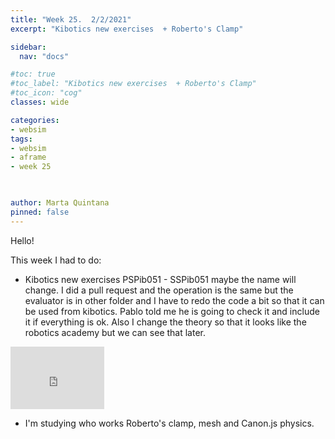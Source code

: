 ```yaml
---
title: "Week 25.  2/2/2021"
excerpt: "Kibotics new exercises  + Roberto's Clamp"

sidebar:
  nav: "docs"

#toc: true
#toc_label: "Kibotics new exercises  + Roberto's Clamp"
#toc_icon: "cog"
classes: wide

categories:
- websim
tags:
- websim
- aframe
- week 25


    
author: Marta Quintana
pinned: false
---
```


Hello! 

This week I had to do:
- Kibotics new exercises PSPib051 - SSPib051 maybe the name will change. I did a pull request and the operation is the same but the evaluator is in other folder and I have to redo the code a bit so that it can be used from kibotics.
Pablo told me he is going to check it and include it if everything is ok. Also I change the theory so that it looks like the robotics academy but we can see that later.

<iframe width="150" height="100" src="https://youtube.com/embed/r3kWjASr7mw" frameborder="0" allow="autoplay; encrypted-media" allowfullscreen></iframe>


- I'm studying who works Roberto's clamp, mesh and Canon.js physics.
